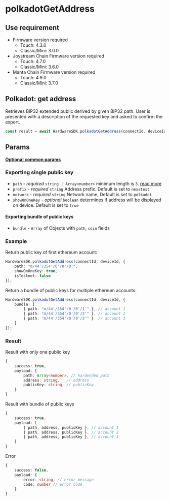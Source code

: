 # polkadotGetAddress

## Use requirement

* Firmware version required
  * Touch: 4.3.0
  * Classic/Mini: 3.0.0
* Joystream Chain Firmware version required
  * Touch: 4.7.0
  * Classic/Mini: 3.6.0
* Manta Chain Firmware version required
  * Touch: 4.9.0
  * Classic/Mini: 3.7.0

## Polkadot: get address

Retrieves BIP32 extended public derived by given BIP32 path. User is presented with a description of the requested key and asked to confirm the export.

```typescript
const result = await HardwareSDK.polkadotGetAddress(connectId, deviceId, params);
```

## Params

[**Optional common params**](../common-params.md)

### Exporting single public key

* `path` - _required_ `string | Array<number>` minimum length is `3`. [read more](../path.md)
* `prefix` - _required_ `string` Address prefix. Default is set to `nexatest`
* `network` - _required_ `string` Network name, Default is set to `polkadot`
* `showOnOneKey` - _optional_ `boolean` determines if address will be displayed on device. Default is set to `true`



#### Exporting bundle of public keys

* `bundle` - `Array` of Objects with `path`, `coin` fields

### Example

Return public key of first ethereum account:

```typescript
HardwareSDK.polkadotGetAddress(connectId, deviceId, {
    path: "m/44'/354'/0'/0'/0'",
    showOnOneKey: true,
    isTestnet: false
});
```

Return a bundle of public keys for multiple ethereum accounts:

```typescript
HardwareSDK.polkadotGetAddress(connectId, deviceId, {
    bundle: [
        { path: "m/44'/354'/0'/0'/1'" }, // account 1
        { path: "m/44'/354'/0'/0'/2'" }, // account 2
        { path: "m/44'/354'/0'/0'/3'" }  // account 3
    ]
});
```

### Result

Result with only one public key

```typescript
{
    success: true,
    payload: {
        path: Array<number>, // hardended path
        address: string,   // address
        publicKey: string, // publicKey
    }
}
```

Result with bundle of public keys

```typescript
{
    success: true,
    payload: [
        { path, address, publicKey }, // account 1
        { path, address, publicKey }, // account 2
        { path, address, publicKey }, // account 3
    ]
}
```

Error

```typescript
{
    success: false,
    payload: {
        error: string, // error message
        code: number // error code
    }
}
```

